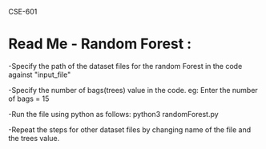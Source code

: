 CSE-601

Read Me - Random Forest :
=================================================================
-Specify the path of the dataset files for the random Forest in the code against "input_file" 

-Specify the number of bags(trees) value in the code.
	eg: Enter the number of bags = 15

-Run the file using python as follows:
	python3 randomForest.py 

-Repeat the steps for other dataset files by changing name of the file and the trees value.